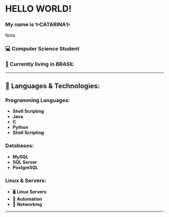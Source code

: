 # **HELLO WORLD!**
### My name is ✨**CATARINA**✨
> [!NOTE]
> ### 💻 Computer Science Student
> ### 📍 Currently living in ___**BRASIL**___

---
## 🚀 **Languages & Technologies**:

### **Programming Languages**:
- **Shell Scripting** 
- **Java** 
- **C** 
- **Python**
- **Shell Scripting** 

### **Databases**:
- **MySQL** 
- **SQL Server** 
- **PostgreSQL** 

### **Linux & Servers**:
- 🖥 **Linux Servers**  
- 🔄 **Automation** 
- 📡 **Networking**
---
